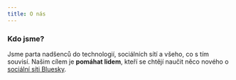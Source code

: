 ```yaml
---
title: O nás
---
```


### Kdo jsme?

Jsme parta nadšenců do technologií, sociálních sítí a všeho, co s tím souvisí.
Našim cílem je **pomáhat lidem**, kteří se chtějí naučit něco nového o
[sociální síti Bluesky](https://bsky.app/).
